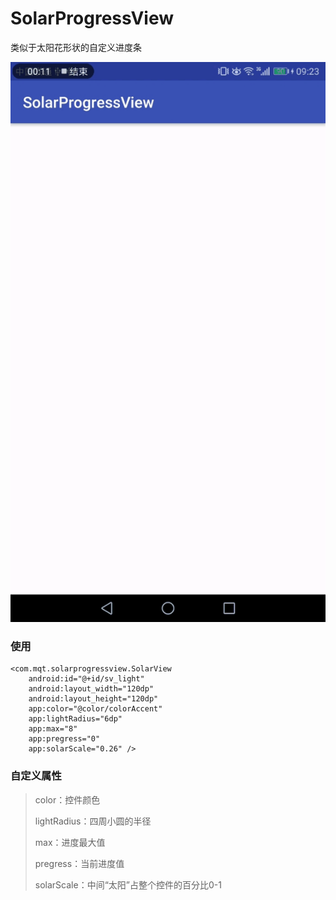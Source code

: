 # SolarProgressView
类似于太阳花形状的自定义进度条

![](./preview.gif)

### 使用

    <com.mqt.solarprogressview.SolarView
        android:id="@+id/sv_light"
        android:layout_width="120dp"
        android:layout_height="120dp"
        app:color="@color/colorAccent"
        app:lightRadius="6dp"
        app:max="8"
        app:pregress="0"
        app:solarScale="0.26" />
### 自定义属性
 > color：控件颜色
> 
   > lightRadius：四周小圆的半径
   > 
   > max：进度最大值
   > 
   > pregress：当前进度值
   > 
   > solarScale：中间“太阳”占整个控件的百分比0-1
